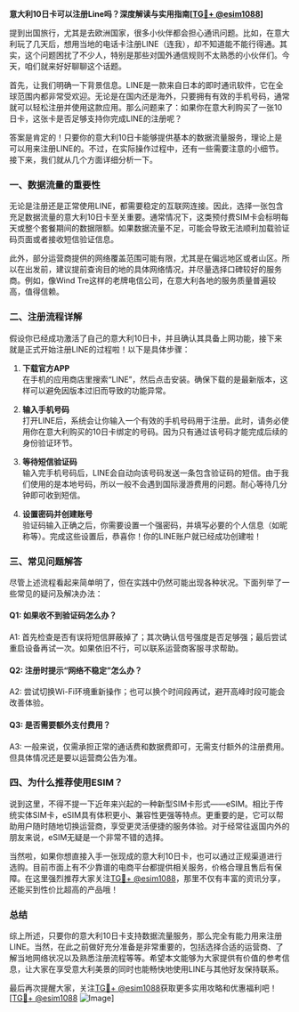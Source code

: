 **意大利10日卡可以注册Line吗？深度解读与实用指南[[TG💪+ @esim1088](https://t.me/s/esim1088)]**

提到出国旅行，尤其是去欧洲国家，很多小伙伴都会担心通讯问题。比如，在意大利玩了几天后，想用当地的电话卡注册LINE（连我），却不知道能不能行得通。其实，这个问题困扰了不少人，特别是那些对国外通信规则不太熟悉的小伙伴们。今天，咱们就来好好聊聊这个话题。

首先，让我们明确一下背景信息。LINE是一款来自日本的即时通讯软件，它在全球范围内都非常受欢迎。无论是在国内还是海外，只要拥有有效的手机号码，通常就可以轻松注册并使用这款应用。那么问题来了：如果你在意大利购买了一张10日卡，这张卡是否足够支持你完成LINE的注册呢？

答案是肯定的！只要你的意大利10日卡能够提供基本的数据流量服务，理论上是可以用来注册LINE的。不过，在实际操作过程中，还有一些需要注意的小细节。接下来，我们就从几个方面详细分析一下。

### 一、数据流量的重要性

无论是注册还是正常使用LINE，都需要稳定的互联网连接。因此，选择一张包含充足数据流量的意大利10日卡至关重要。通常情况下，这类预付费SIM卡会标明每天或整个套餐期间的数据限额。如果数据流量不足，可能会导致无法顺利加载验证码页面或者接收短信验证信息。

此外，部分运营商提供的网络覆盖范围可能有限，尤其是在偏远地区或者山区。所以在出发前，建议提前查询目的地的具体网络情况，并尽量选择口碑较好的服务商。例如，像Wind Tre这样的老牌电信公司，在意大利各地的服务质量普遍较高，值得信赖。

### 二、注册流程详解

假设你已经成功激活了自己的意大利10日卡，并且确认其具备上网功能，接下来就是正式开始注册LINE的过程啦！以下是具体步骤：

1. **下载官方APP**  
   在手机的应用商店里搜索“LINE”，然后点击安装。确保下载的是最新版本，这样可以避免因版本过旧而导致的功能异常。

2. **输入手机号码**  
   打开LINE后，系统会让你输入一个有效的手机号码用于注册。此时，请务必使用你在意大利购买的10日卡绑定的号码。因为只有通过该号码才能完成后续的身份验证环节。

3. **等待短信验证码**  
   输入完手机号码后，LINE会自动向该号码发送一条包含验证码的短信。由于我们使用的是本地号码，所以一般不会遇到国际漫游费用的问题。耐心等待几分钟即可收到短信。

4. **设置密码并创建账号**  
   验证码输入正确之后，你需要设置一个强密码，并填写必要的个人信息（如昵称等）。完成这些设置后，恭喜你！你的LINE账户就已经成功创建啦！

### 三、常见问题解答

尽管上述流程看起来简单明了，但在实践中仍然可能出现各种状况。下面列举了一些常见的疑问及解决办法：

#### Q1: 如果收不到验证码怎么办？
A1: 首先检查是否有误将短信屏蔽掉了；其次确认信号强度是否足够强；最后尝试重启设备再试一次。如果依旧不行，可以联系运营商客服寻求帮助。

#### Q2: 注册时提示“网络不稳定”怎么办？
A2: 尝试切换Wi-Fi环境重新操作；也可以换个时间段再试，避开高峰时段可能会改善体验。

#### Q3: 是否需要额外支付费用？
A3: 一般来说，仅需承担正常的通话费和数据费即可，无需支付额外的注册费用。但具体情况还是要以运营商公告为准。

### 四、为什么推荐使用ESIM？

说到这里，不得不提一下近年来兴起的一种新型SIM卡形式——eSIM。相比于传统实体SIM卡，eSIM具有体积更小、兼容性更强等特点。更重要的是，它可以帮助用户随时随地切换运营商，享受更灵活便捷的服务体验。对于经常往返国内外的朋友来说，eSIM无疑是一个非常不错的选择。

当然啦，如果你想直接入手一张现成的意大利10日卡，也可以通过正规渠道进行选购。目前市面上有不少靠谱的电商平台都提供相关服务，价格合理且售后有保障。在这里强烈推荐大家关注[TG💪+ @esim1088](https://t.me/s/esim1088)，那里不仅有丰富的资讯分享，还能买到性价比超高的产品哦！

### 总结

综上所述，只要你的意大利10日卡支持数据流量服务，那么完全有能力用来注册LINE。当然，在此之前做好充分准备是非常重要的，包括选择合适的运营商、了解当地网络状况以及熟悉注册流程等等。希望本文能够为大家提供有价值的参考信息，让大家在享受意大利美景的同时也能畅快地使用LINE与其他好友保持联系。

最后再次提醒大家，关注[TG💪+ @esim1088](https://t.me/s/esim1088)获取更多实用攻略和优惠福利吧！[[TG💪+ @esim1088](https://t.me/s/esim1088) ![Image](https://i.postimg.cc/4NQfJmqS/Snipaste-2025-05-13-00-14-12.png)]